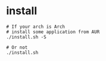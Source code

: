 # install

```
# If your arch is Arch
# install some application from AUR
./install.sh -S

# Or not
./install.sh
```


